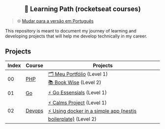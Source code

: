 <h2 align="center">
   🚀 Learning Path (rocketseat courses)
</h2>

> 🌐 [Mudar para a versão em Português](README.md)

This repository is meant to document my journey of learning and developing projects that will help me develop technically in my career.

## Projects

| Index | Course | Projects |
| ------ | ------ | ------ |
| 00 | [PHP](https://github.com/thainapires/learning-path-rocketseat/tree/main/php)  | [🗂️ Meu Portfólio](https://github.com/thainapires/learning-path-rocketseat/tree/main/php/level_1/portfolio) (Level 1) <br> [📚 Book Wise](https://github.com/thainapires/learning-path-rocketseat/tree/main/php/level_2/book_wise) (Level 2) |
| 01 | [Go](https://github.com/thainapires/learning-path-rocketseat/tree/main/go)  | [⚡ Go Essensials](https://github.com/thainapires/learning-path-rocketseat/tree/main/go/level_1/myFirstGoProject) (Level 1) |
| 02 | [Devops](https://github.com/thainapires/learning-path-rocketseat/tree/main/devops)  | [⚡ Calms Project](https://github.com/thainapires/learning-path-rocketseat/blob/main/devops/level_1/1.calms-project.md) (Level 1) <br> [⚡ Using docker in a simple app (nestjs boilerplate)](https://github.com/thainapires/learning-path-rocketseat/tree/main/devops/level_2/api) (Level 2)|